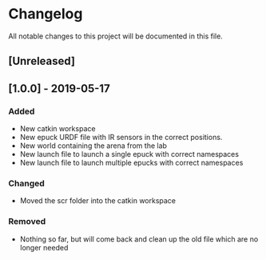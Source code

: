 # Changelog
All notable changes to this project will be documented in this file.


## [Unreleased]

## [1.0.0] - 2019-05-17
### Added
- New catkin workspace
- New epuck URDF file with IR sensors in the correct positions.
- New world containing the arena from the lab
- New launch file to launch a single epuck with correct namespaces
- New launch file to launch multiple epucks with correct namespaces

### Changed
- Moved the scr folder into the catkin workspace

### Removed
- Nothing so far, but will come back and clean up the old file which are no longer needed
